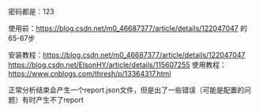 密码都是：123

使用前：https://blog.csdn.net/m0_46687377/article/details/122047047  的65-67步

安装教程：https://blog.csdn.net/m0_46687377/article/details/122047047
https://blog.csdn.net/ElsonHY/article/details/115607255
使用教程：https://www.cnblogs.com/thresh/p/13364317.html

正常分析结束会产生一个report.json文件，但是出了一些错误（可能是配置的问题）有时产生不了report
